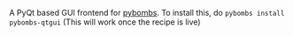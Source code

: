 A PyQt based GUI frontend for [pybombs](https://github.com/gnuradio/pybombs). 
To install this, do 
`pybombs install pybombs-qtgui` (This will work once the recipe is live)